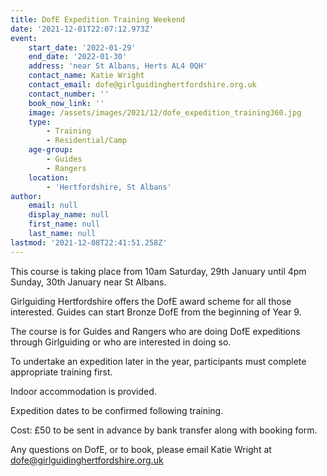 ```yaml
---
title: DofE Expedition Training Weekend
date: '2021-12-01T22:07:12.973Z'
event:
    start_date: '2022-01-29'
    end_date: '2022-01-30'
    address: 'near St Albans, Herts AL4 0QH'
    contact_name: Katie Wright
    contact_email: dofe@girlguidinghertfordshire.org.uk
    contact_number: ''
    book_now_link: ''
    image: /assets/images/2021/12/dofe_expedition_training360.jpg
    type:
        - Training
        - Residential/Camp
    age-group:
        - Guides
        - Rangers
    location:
        - 'Hertfordshire, St Albans'
author:
    email: null
    display_name: null
    first_name: null
    last_name: null
lastmod: '2021-12-08T22:41:51.258Z'
---
```


This course is taking place from 10am Saturday, 29th January until 4pm Sunday, 30th January near St Albans.

Girlguiding Hertfordshire offers the DofE award scheme for all those interested. Guides can start Bronze DofE from the beginning of Year 9. 

The course is for Guides and Rangers who are doing DofE expeditions through Girlguiding or who are interested in doing so.

To undertake an expedition later in the year, participants must complete appropriate training first.

Indoor accommodation is provided. 

Expedition dates to be confirmed following training.

Cost: £50 to be sent in advance by bank transfer along with booking form.

Any questions on DofE, or to book, please email Katie Wright at dofe@girlguidinghertfordshire.org.uk
